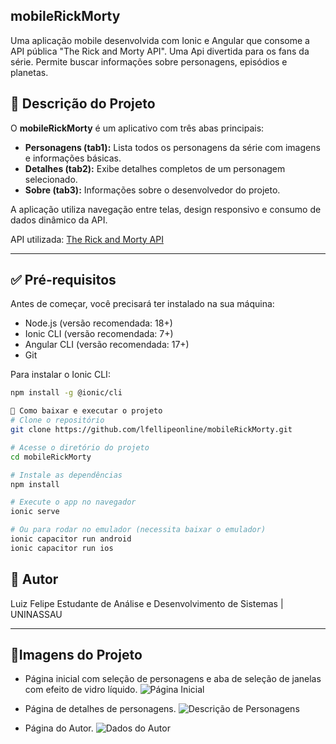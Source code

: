 ## mobileRickMorty

Uma aplicação mobile desenvolvida com Ionic e Angular que consome a API pública "The Rick and Morty API". Uma Api divertida para os fans da série. Permite buscar informações sobre personagens, episódios e planetas.

## 📱 Descrição do Projeto

O **mobileRickMorty** é um aplicativo com três abas principais:

- **Personagens (tab1):** Lista todos os personagens da série com imagens e informações básicas.
- **Detalhes (tab2):** Exibe detalhes completos de um personagem selecionado.
- **Sobre (tab3):** Informações sobre o desenvolvedor do projeto.

A aplicação utiliza navegação entre telas, design responsivo e consumo de dados dinâmico da API.

API utilizada: [The Rick and Morty API](https://rickandmortyapi.com/)

---

## ✅ Pré-requisitos

Antes de começar, você precisará ter instalado na sua máquina:

- Node.js (versão recomendada: 18+)
- Ionic CLI (versão recomendada: 7+)
- Angular CLI (versão recomendada: 17+)
- Git

Para instalar o Ionic CLI:
```bash
npm install -g @ionic/cli

💾 Como baixar e executar o projeto
# Clone o repositório
git clone https://github.com/lfellipeonline/mobileRickMorty.git

# Acesse o diretório do projeto
cd mobileRickMorty

# Instale as dependências
npm install

# Execute o app no navegador
ionic serve

# Ou para rodar no emulador (necessita baixar o emulador)
ionic capacitor run android
ionic capacitor run ios
```
## 👤 Autor
Luiz Felipe
Estudante de Análise e Desenvolvimento de Sistemas | UNINASSAU

---

## 📸Imagens do Projeto
- Página inicial com seleção de personagens e aba de seleção de janelas com efeito de vidro líquido.
  ![Página Inicial](https://github.com/user-attachments/assets/bfe723a7-e3b9-484a-9f88-a9db009c81aa)

- Página de detalhes de personagens.
  ![Descrição de Personagens](https://github.com/user-attachments/assets/16965924-407c-4603-9b56-f03cbe6a2945)

- Página do Autor.
  ![Dados do Autor](https://github.com/user-attachments/assets/c742c9ac-c80c-454f-9da2-16d7ccd6afdc)



